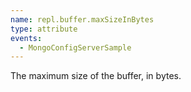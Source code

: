 ```yaml
---
name: repl.buffer.maxSizeInBytes
type: attribute
events:
  - MongoConfigServerSample
---
```


The maximum size of the buffer, in bytes.